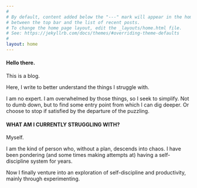 ```yaml
---
#
# By default, content added below the "---" mark will appear in the home page
# between the top bar and the list of recent posts.
# To change the home page layout, edit the _layouts/home.html file.
# See: https://jekyllrb.com/docs/themes/#overriding-theme-defaults
#
layout: home
---
```



#### Hello there.
This is a blog.

Here, I write to better understand the things I struggle with.

I am no expert. I am overwhelmed by those things, so I seek to simplify.
Not to dumb down, but to find some entry point from which I can dig deeper. Or choose to stop if satisfied by the departure of the puzzling.

#### WHAT AM I CURRENTLY STRUGGLING WITH?
Myself.

I am the kind of person who, without a plan, descends into chaos.
I have been pondering (and some times making attempts at) having a self-discipline system for years.

Now I finally venture into an exploration of self-discipline and productivity, mainly through experimenting.
